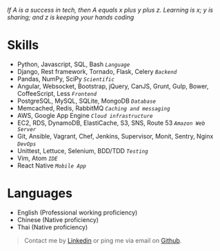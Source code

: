 *If A is a success in tech, then A equals x plus y plus z. Learning is x; y is sharing; and z is keeping your hands coding*

Skills
======

* Python, Javascript, SQL, Bash *`Language`*
* Django, Rest framework, Tornado, Flask, Celery *`Backend`*
* Pandas, NumPy, SciPy *`Scientific`*
* Angular, Websocket, Bootstrap, jQuery, CanJS, Grunt, Gulp, Bower, CoffeeScript, Less *`Frontend`*
* PostgreSQL, MySQL, SQLite, MongoDB *`Database`*
* Memcached, Redis, RabbitMQ *`Caching and messaging`*
* AWS, Google App Engine *`Cloud infrastructure`*
* EC2, RDS, DynamoDB, ElastiCache, S3, SNS, Route 53 *`Amazon Web Server`*
* Git, Ansible, Vagrant, Chef, Jenkins, Supervisor, Monit, Sentry, Nginx *`DevOps`*
* Unittest, Lettuce, Selenium, BDD/TDD *`Testing`*
* Vim, Atom *`IDE`*
* React Native *`Mobile App`*

Languages
=========

* English (Professional working proficiency)
* Chinese (Native proficiency)
* Thai (Native proficiency)

> Contact me by [Linkedin](https://www.linkedin.com/pub/kf-pun/61/475/871) or ping me via email on [Github](https://github.com/7kfpun).
